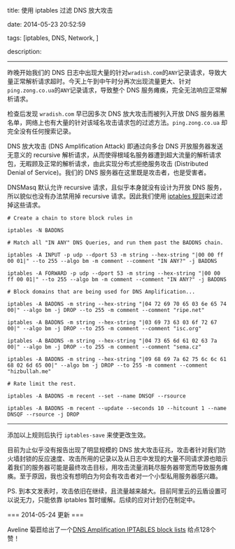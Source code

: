 title: 使用 iptables 过滤 DNS 放大攻击

date: 2014-05-23 20:52:59

tags: [iptables, DNS, Network, ]

description: 

---
昨晚开始我们的 DNS 日志中出现大量的针对`wradish.com`的`ANY`记录请求，导致大量正常解析请求超时。今天上午到中午时分再次出现流量更大、针对`ping.zong.co.ua`的`ANY`记录请求，导致整个 DNS 服务瘫痪，完全无法响应正常解析请求。

检查后发现 `wradish.com` 早已因多次 DNS 放大攻击而被列入开放 DNS 服务器黑名单，网络上也有大量的针对该域名攻击请求包的过滤方法。`ping.zong.co.ua` 却完全没有任何搜索记录。

DNS 放大攻击 (DNS Amplification Attack) 即通过向多台 DNS 开放服务器发送无意义的 recursive 解析请求，从而使得根域名服务器遭到超大流量的解析请求包，无暇顾及正常的解析请求，由此实现分布式拒绝服务攻击 (Distributed Denial of Service)。我们的 DNS 服务器在这里既是攻击者，也是受害者。

DNSMasq 默认允许 recursive 请求，且似乎本身就没有设计为开放 DNS 服务，所以貌似也没有办法禁用掉 recursive 请求。因此我们使用 [iptables 规则](http://blog.dataforce.org.uk/2013/08/limiting-the-effectiveness-of-dns-amplification/)来过滤掉这些请求。
    
    
    # Create a chain to store block rules in
    
    iptables -N BADDNS 
    
    # Match all "IN ANY" DNS Queries, and run them past the BADDNS chain.
    
    iptables -A INPUT -p udp --dport 53 -m string --hex-string "|00 00 ff 00 01|" --to 255 --algo bm -m comment --comment "IN ANY?" -j BADDNS
    
    iptables -A FORWARD -p udp --dport 53 -m string --hex-string "|00 00 ff 00 01|" --to 255 --algo bm -m comment --comment "IN ANY?" -j BADDNS
    
    # Block domains that are being used for DNS Amplification...
    
    iptables -A BADDNS -m string --hex-string "|04 72 69 70 65 03 6e 65 74 00|" --algo bm -j DROP --to 255 -m comment --comment "ripe.net"
    
    iptables -A BADDNS -m string --hex-string "|03 69 73 63 03 6f 72 67 00|" --algo bm -j DROP --to 255 -m comment --comment "isc.org"
    
    iptables -A BADDNS -m string --hex-string "|04 73 65 6d 61 02 63 7a 00|" --algo bm -j DROP --to 255 -m comment --comment "sema.cz"
    
    iptables -A BADDNS -m string --hex-string "|09 68 69 7a 62 75 6c 6c 61 68 02 6d 65 00|" --algo bm -j DROP --to 255 -m comment --comment "hizbullah.me"
    
    # Rate limit the rest.
    
    iptables -A BADDNS -m recent --set --name DNSQF --rsource
    
    iptables -A BADDNS -m recent --update --seconds 10 --hitcount 1 --name DNSQF --rsource -j DROP  
  
---  
  
添加以上规则后执行 `iptables-save` 来使更改生效。

目前为止似乎没有报告出现了明显规模的 DNS 放大攻击征兆，攻击者针对我们防火墙封锁的反应速度、攻击所用的记录以及从日志中发现的大量不同请求源也暗示着我们的服务器可能是最终攻击目标，用攻击流量消耗尽服务器带宽而导致服务瘫痪。至于原因，我也没有想明白为何会有攻击者对一个小型私用服务器感兴趣。

PS. 到本文发表时，攻击依旧在继续，且流量越来越大。目前阿里云的云盾设置可以说无力，只能依靠 iptables 暂时缓解。后续的应对计划仍在制定中。

=== 2014-05-24 更新 ===

Aveline 菊苣给出了一个[DNS Amplification IPTABLES block lists](https://github.com/smurfmonitor/dns-iptables-rules) 给点128个赞！
